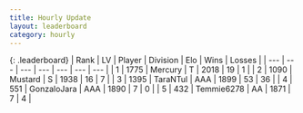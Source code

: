 ```yaml
---
title: Hourly Update
layout: leaderboard
category: hourly
---
```


{: .leaderboard}
| Rank | LV | Player | Division | Elo | Wins | Losses |
| --- | --- | --- | --- | --- | --- | --- |
| <span data-change="0">1</span> | 1775 | <span title="ID: 692745">Mercury</span> | T | <span data-change="0">2018</span> | <span data-change="0">19</span> | <span data-change="0">1</span> |
| <span data-change="2">2</span> | 1090 | <span title="ID: 611082">Mustard</span> | S | <span data-change="69">1938</span> | <span data-change="4">16</span> | <span data-change="0">7</span> |
| <span data-change="4">3</span> | 1395 | <span title="ID: 285323">TaraNTul</span> | AAA | <span data-change="41">1899</span> | <span data-change="5">53</span> | <span data-change="1">36</span> |
| <span data-change="-2">4</span> | 551 | <span title="ID: 650626">GonzaloJara</span> | AAA | <span data-change="0">1890</span> | <span data-change="0">7</span> | <span data-change="0">0</span> |
| <span data-change="-2">5</span> | 432 | <span title="ID: 593354">Temmie6278</span> | AA | <span data-change="-3">1871</span> | <span data-change="1">7</span> | <span data-change="2">4</span> |